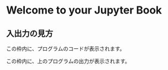 # Welcome to your Jupyter Book

## 入出力の見方

<div class="cell docutils container">
  <div class="cell_input docutils container">
    <div class="highlight-ipython3 notranslate">
      <div class="highlight">
        <pre><span></span>この枠内に、プログラムのコードが表示されます。</pre>
      </div>
    </div>
  </div>
  <div class="cell_output docutils container">
    <div class="output stream highlight-myst-ansi notranslate">
      <div class="highlight">
        <pre id="codecell1"><span></span>この枠内に、上のプログラムの出力が表示されます。</pre>
      </div>
    </div>
  </div>
</div>
